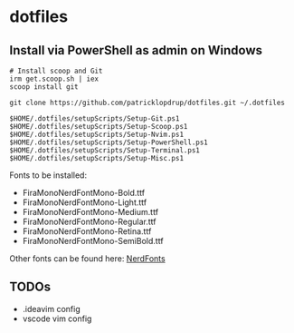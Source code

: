 # dotfiles

## Install via PowerShell as admin on Windows
```
# Install scoop and Git
irm get.scoop.sh | iex
scoop install git

git clone https://github.com/patricklopdrup/dotfiles.git ~/.dotfiles

$HOME/.dotfiles/setupScripts/Setup-Git.ps1
$HOME/.dotfiles/setupScripts/Setup-Scoop.ps1
$HOME/.dotfiles/setupScripts/Setup-Nvim.ps1
$HOME/.dotfiles/setupScripts/Setup-PowerShell.ps1
$HOME/.dotfiles/setupScripts/Setup-Terminal.ps1
$HOME/.dotfiles/setupScripts/Setup-Misc.ps1
```

Fonts to be installed:
- FiraMonoNerdFontMono-Bold.ttf
- FiraMonoNerdFontMono-Light.ttf
- FiraMonoNerdFontMono-Medium.ttf
- FiraMonoNerdFontMono-Regular.ttf
- FiraMonoNerdFontMono-Retina.ttf
- FiraMonoNerdFontMono-SemiBold.ttf

Other fonts can be found here: [NerdFonts](https://www.nerdfonts.com/font-downloads)

## TODOs
- .ideavim config
- vscode vim config

